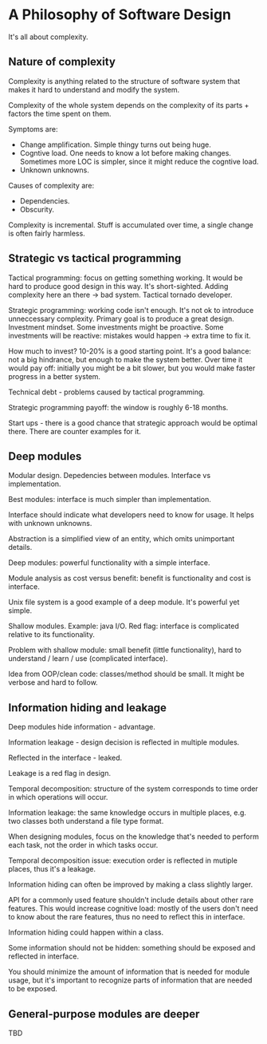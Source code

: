 # A Philosophy of Software Design

It's all about complexity.

## Nature of complexity

Complexity is anything related to the structure of software system that makes it hard to understand and modify the system.

Complexity of the whole system depends on the complexity of its parts + factors the time spent on them.

Symptoms are:

*  Change amplification. Simple thingy turns out being huge.
*  Cogntive load. One needs to know a lot before making changes. Sometimes more LOC is simpler, since it might reduce the cogntive load.
*  Unknown unknowns.

Causes of complexity are:

*  Dependencies.
*  Obscurity.

Complexity is incremental. Stuff is accumulated over time, a single change is often fairly harmless.

## Strategic vs tactical programming

Tactical programming: focus on getting something working.
It would be hard to produce good design in this way.
It's short-sighted.
Adding complexity here an there -> bad system.
Tactical tornado developer.

Strategic programming: working code isn't enough.
It's not ok to introduce unneccessary complexity.
Primary goal is to produce a great design.
Investment mindset. Some investments might be proactive.
Some investments will be reactive: mistakes would happen -> extra time to fix it.

How much to invest? 10-20% is a good starting point. It's a good balance: not a big hindrance, but enough to make the system better.
Over time it would pay off: initially you might be a bit slower, but you would make faster progress in a better system.

Technical debt - problems caused by tactical programming.

Strategic programming payoff: the window is roughly 6-18 months.

Start ups - there is a good chance that strategic approach would be optimal there. There are counter examples for it.

## Deep modules

Modular design. Depedencies between modules. Interface vs implementation.

Best modules: interface is much simpler than implementation.

Interface should indicate what developers need to know for usage. It helps with unknown unknowns.

Abstraction is a simplified view of an entity, which omits unimportant details.

Deep modules: powerful functionality with a simple interface.

Module analysis as cost versus benefit: benefit is functionality and cost is interface.

Unix file system is a good example of a deep module. It's powerful yet simple.

Shallow modules. Example: java I/O. Red flag: interface is complicated relative to its functionality.

Problem with shallow module: small benefit (little functionality), hard to understand / learn / use (complicated interface).

Idea from OOP/clean code: classes/method should be small. It might be verbose and hard to follow.

## Information hiding and leakage

Deep modules hide information - advantage.

Information leakage - design decision is reflected in multiple modules.

Reflected in the interface - leaked.

Leakage is a red flag in design.

Temporal decomposition: structure of the system corresponds to time order in which operations will occur.

Information leakage: the same knowledge occurs in multiple places, e.g. two classes both understand a file type format.

When designing modules, focus on the knowledge that's needed to perform each task, not the order in which tasks occur.

Temporal decomposition issue: execution order is reflected in mutiple places, thus it's a leakage.

Information hiding can often be improved by making a class slightly larger.

API for a commonly used feature shouldn't include details about other rare features.
This would increase cognitive load: mostly of the users don't need to know about the rare features, thus no need to reflect this in interface.

Information hiding could happen within a class.

Some information should not be hidden: something should be exposed and reflected in interface.

You should minimize the amount of information that is needed for module usage, but it's important to recognize parts of information that are needed to be exposed.

## General-purpose modules are deeper

TBD
